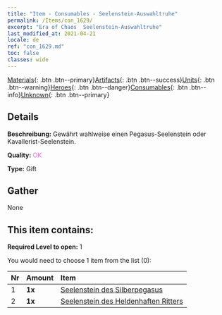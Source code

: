 ```yaml
---
title: "Item - Consumables - Seelenstein-Auswahltruhe"
permalink: /Items/con_1629/
excerpt: "Era of Chaos  Seelenstein-Auswahltruhe"
last_modified_at: 2021-04-21
locale: de
ref: "con_1629.md"
toc: false
classes: wide
---
```

 [Materials](/de/Items/){: .btn .btn--primary}[Artifacts](/de/Items/Artifacts/){: .btn .btn--success}[Units](/de/Items/Units/){: .btn .btn--warning}[Heroes](/de/Items/Heroes/){: .btn .btn--danger}[Consumables](/de/Items/Consumables/){: .btn .btn--info}[Unknown](/de/Items/Unknown/){: .btn .btn--primary}

## Details
 **Beschreibung:** Gewährt wahlweise einen Pegasus-Seelenstein oder Kavallerist-Seelenstein.

 **Quality:** <span style="color: #DA70D6">OK</span>

 **Type:** Gift

## Gather

  None

## This item contains:

 **Required Level to open:** 1

 You would need to choose 1 item from the list (0):

  | Nr | Amount |     Item    |
  |:---|:-------|:------------|
  | 1 |  **1x** | [Seelenstein des Silberpegasus](/de/Items/unt_292/) |  | 
  | 2 |  **1x** | [Seelenstein des Heldenhaften Ritters](/de/Items/unt_287/) |  | 
